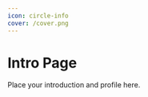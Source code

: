 ```yaml
---
icon: circle-info
cover: /cover.png
---
```


# Intro Page

Place your introduction and profile here.
